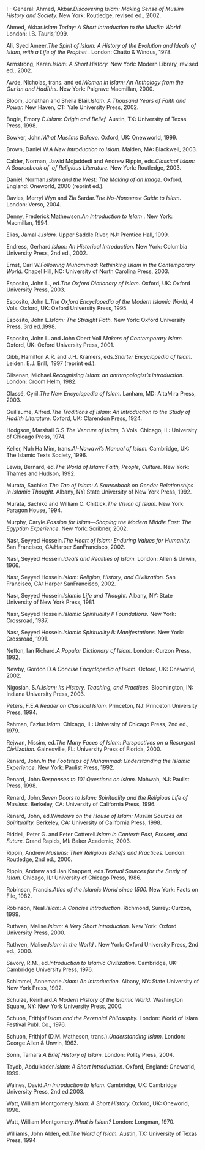 


I - General:
Ahmed, Akbar.*Discovering Islam: Making Sense of Muslim History and
Society.* New York: Routledge, revised ed., 2002.

Ahmed, Akbar.*Islam Today: A Short Introduction to the Muslim World.*
London: I.B. Tauris,1999.

Ali, Syed Ameer.*The Spirit of Islam: A History of the Evolution and
Ideals of Islam,* *with a Life of the Prophet* . London: Chatto &
Windus, 1978.

Armstrong, Karen.*Islam: A Short History.* New York: Modern Library,
revised ed., 2002.

Awde, Nicholas, trans. and ed.*Women in Islam: An Anthology from the
Qur’an and* *Hadīths.* New York: Palgrave Macmillan, 2000.

Bloom, Jonathan and Sheila Blair.*Islam: A Thousand Years of Faith and
Power.* New Haven, CT: Yale University Press, 2002.

Bogle, Emory C.*Islam: Origin and Belief.* Austin, TX: University of
Texas Press, 1998.

Bowker, John.*What Muslims Believe.* Oxford, UK: Onewworld, 1999.

Brown, Daniel W.*A New Introduction to Islam.* Malden, MA: Blackwell,
2003.

Calder, Norman, Jawid Mojaddedi and Andrew Rippin, eds.*Classical Islam:
A Sourcebook* *of  of Religious Literature.* New York: Routledge, 2003.

Daniel, Norman.*Islam and the West: The Making of an Image.* Oxford,
England: Oneworld, 2000 (reprint ed.).

Davies, Merryl Wyn and Zia Sardar.*The No-Nonsense Guide to Islam.*
London: Verso, 2004.

Denny, Frederick Mathewson.*An Introduction to Islam* . New York:
Macmillan, 1994.

Elias, Jamal J.*Islam.* Upper Saddle River, NJ: Prentice Hall, 1999.

Endress, Gerhard.*Islam: An Historical Introduction.* New York: Columbia
University Press, 2nd ed., 2002.

Ernst, Carl W.*Following Muhammad: Rethinking Islam in the Contemporary
World.* Chapel Hill, NC: University of North Carolina Press, 2003.

Esposito, John L., ed.*The Oxford Dictionary of Islam.* Oxford, UK:
Oxford University Press, 2003.

Esposito, John L.*The Oxford Encyclopedia of the Modern Islamic World,*
4 Vols. Oxford, UK: Oxford University Press, 1995.

Esposito, John L.*Islam: The Straight Path.* New York: Oxford University
Press, 3rd ed.,1998.

Esposito, John L. and John Obert Voll.*Makers of Contemporary Islam.*
Oxford, UK: Oxford University Press, 2001.

Gibb, Hamilton A.R. and J.H. Kramers, eds.*Shorter Encyclopedia of
Islam.* Leiden: E.J. Brill,  1997 (reprint ed.).

Gilsenan, Michael.*Recognising Islam: an anthropologist’s introduction.*
London: Croom Helm, 1982.

Glassé, Cyril.*The New Encyclopedia of Islam.* Lanham, MD: AltaMira
Press, 2003.

Guillaume, Alfred.*The Traditions of Islam: An Introduction to the Study
of Hadīth* *Literature.* Oxford, UK: Clarendon Press, 1924.

Hodgson, Marshall G.S.*The Venture of Islam,* 3 Vols. Chicago, IL:
University of Chicago Press, 1974.

Keller, Nuh Ha Mim, trans.*Al-Nawawi’s Manual of Islam.* Cambridge, UK:
The Islamic Texts Society, 1996.

Lewis, Bernard, ed.*The World of Islam: Faith, People, Culture.* New
York: Thames and Hudson, 1992.

Murata, Sachiko.*The Tao of Islam: A Sourcebook on Gender Relationships
in Islamic* *Thought.* Albany, NY: State University of New York Press,
1992.

Murata, Sachiko and William C. Chittick.*The Vision of Islam.* New York:
Paragon House, 1994.

Murphy, Caryle.*Passion for Islam—Shaping the Modern Middle East: The
Egyptian* *Experience.* New York: Scribner, 2002.

Nasr, Seyyed Hossein.*The Heart of Islam: Enduring Values for Humanity.*
San Francisco, CA:Harper SanFrancisco, 2002.

Nasr, Seyyed Hossein.*Ideals and Realities of Islam.* London: Allen &
Unwin, 1966.

Nasr, Seyyed Hossein.*Islam: Religion, History, and Civilization.* San
Francisco, CA: Harper SanFrancisco, 2002.

Nasr, Seyyed Hossein.*Islamic Life and Thought.* Albany, NY: State
University of New York Press, 1981.

Nasr, Seyyed Hossein.*Islamic Spirituality I: Foundations.* New York:
Crossroad, 1987.

Nasr, Seyyed Hossein.*Islamic Spirituality II: Manifestations.* New
York: Crossroad, 1991.

Netton, Ian Richard.*A Popular Dictionary of Islam.* London: Curzon
Press, 1992.

Newby, Gordon D.*A Concise Encyclopedia of Islam.* Oxford, UK: Oneworld,
2002.

Nigosian, S.A.*Islam: Its History, Teaching, and Practices.*
Bloomington, IN: Indiana University Press, 2003.

Peters, F.E.*A Reader on Classical Islam.* Princeton, NJ: Princeton
University Press, 1994.

Rahman, Fazlur.*Islam.* Chicago, IL: University of Chicago Press, 2nd
ed., 1979.

Rejwan, Nissim, ed.*The Many Faces of Islam: Perspectives on a Resurgent
Civilization.* Gainesville, FL: University Press of Florida, 2000.

Renard, John.*In the Footsteps of Muhammad: Understanding the Islamic
Experience.* New York: Paulist Press, 1992.

Renard, John.*Responses to 101 Questions on Islam.* Mahwah, NJ: Paulist
Press, 1998.

Renard, John.*Seven Doors to Islam: Spirituality and the Religious Life
of Muslims.* Berkeley, CA: University of California Press, 1996.

Renard, John, ed.*Windows on the House of Islam: Muslim Sources on
Spirituality.* Berkeley, CA: University of California Press, 1998.

Riddell, Peter G. and Peter Cotterell.*Islam in Context: Past, Present,
and Future.* Grand Rapids, MI: Baker Academic, 2003.

Rippin, Andrew.*Muslims: Their Religious Beliefs and Practices.* London:
Routledge, 2nd ed., 2000.

Rippin, Andrew and Jan Knappert, eds.*Textual Sources for the Study of
Islam.* Chicago, IL: University of Chicago Press, 1986.

Robinson, Francis.*Atlas of the Islamic World since 1500.* New York:
Facts on File, 1982.

Robinson, Neal.*Islam: A Concise Introduction.* Richmond, Surrey:
Curzon, 1999.

Ruthven, Malise.*Islam: A Very Short Introduction.* New York: Oxford
University Press, 2000.

Ruthven, Malise.*Islam in the World* . New York: Oxford University
Press, 2nd ed., 2000.

Savory, R.M., ed.*Introduction to Islamic Civilization.* Cambridge, UK:
Cambridge University Press, 1976.

Schimmel, Annemarie.*Islam: An Introduction.* Albany, NY: State
University of New York Press, 1992.

Schulze, Reinhard.*A Modern History of the Islamic World.* Washington
Square, NY: New York University Press, 2000.

Schuon, Frithjof.*Islam and the Perennial Philosophy.* London: World of
Islam Festival Publ. Co., 1976.

Schuon, Frithjof (D.M. Matheson, trans.).*Understanding Islam.* London:
George Allen & Unwin, 1963.

Sonn, Tamara.*A Brief History of Islam.* London: Polity Press, 2004.

Tayob, Abdulkader.*Islam: A Short Introduction.* Oxford, England:
Oneworld, 1999.

Waines, David.*An Introduction to Islam.* Cambridge, UK: Cambridge
University Press, 2nd ed.2003.

Watt, William Montgomery.*Islam: A Short History.* Oxford, UK: Oneworld,
1996.

Watt, William Montgomery.*What is Islam?* London: Longman, 1970.

Williams, John Alden, ed.*The Word of Islam.* Austin, TX: University of
Texas Press, 1994


